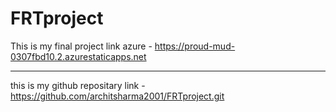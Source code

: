 # FRTproject

This is my final project link azure - https://proud-mud-0307fbd10.2.azurestaticapps.net


*************************************************************************************************

this is my github repositary link - https://github.com/architsharma2001/FRTproject.git
